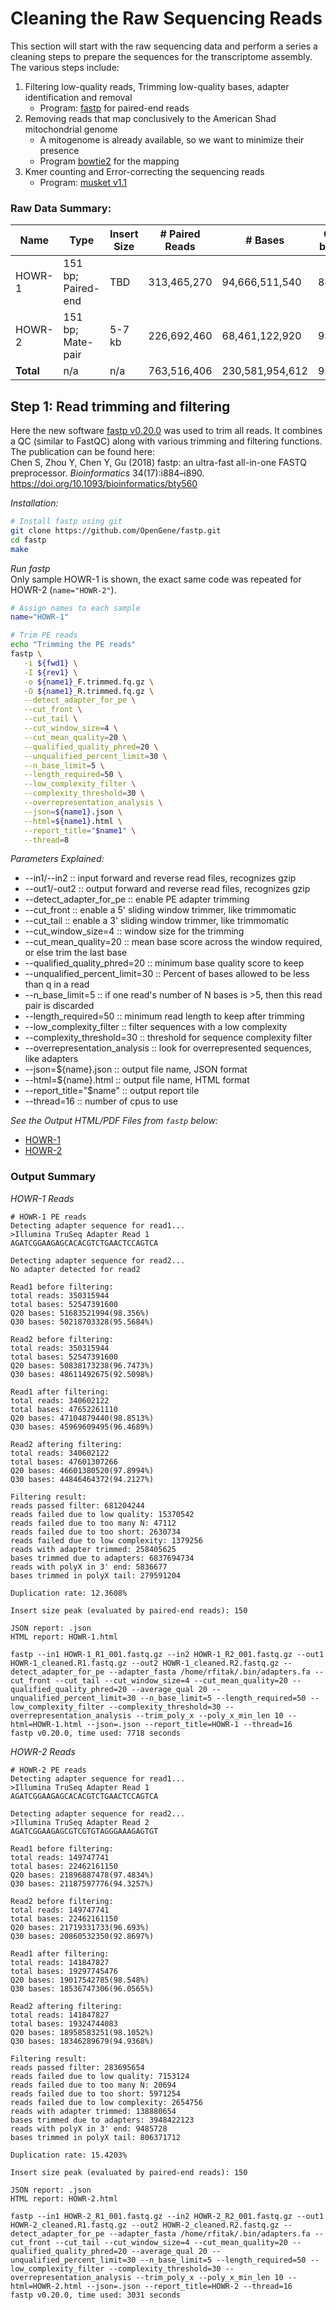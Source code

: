 # Cleaning the Raw Sequencing Reads
This section will start with the raw sequencing data and perform a series a cleaning steps to prepare the sequences for the transcriptome assembly.  The various steps include:
1.  Filtering low-quality reads, Trimming low-quality bases, adapter identification and removal
    - Program: [fastp](https://github.com/OpenGene/fastp) for paired-end reads   
2.  Removing reads that map conclusively to the American Shad mitochondrial genome
    - A mitogenome is already available, so we want to minimize their presence
    - Program [bowtie2](http://bowtie-bio.sourceforge.net/bowtie2/index.shtml) for the mapping
6.  Kmer counting and Error-correcting the sequencing reads
    - Program: [musket v1.1](http://musket.sourceforge.net/homepage.htm)

### Raw Data Summary:

| Name | Type | Insert Size | # Paired Reads | # Bases | Q20 bases | Q30 Bases |
| --- | --- | --- | --- | --- | --- | --- |
| HOWR-1 | 151 bp; Paired-end | TBD | 313,465,270 | 94,666,511,540 | 88.2% | 81.4% |
| HOWR-2 | 151 bp; Mate-pair | 5-7 kb | 226,692,460 | 68,461,122,920 | 93.1% | 85.3% |
| __Total__ | n/a | n/a | 763,516,406 | 230,581,954,612 | 93.0% | 85.5% |


## Step 1: Read trimming and filtering
Here the new software [fastp v0.20.0](https://github.com/OpenGene/fastp) was used to trim all reads. It combines a QC (similar to FastQC) along with various trimming and filtering functions. The publication can be found here:  
Chen S, Zhou Y, Chen Y, Gu (2018) fastp: an ultra-fast all-in-one FASTQ preprocessor. _Bioinformatics_ 34(17):i884–i890. https://doi.org/10.1093/bioinformatics/bty560

_Installation:_
```bash
# Install fastp using git
git clone https://github.com/OpenGene/fastp.git
cd fastp
make
```

_Run fastp_  
Only sample HOWR-1 is shown, the exact same code was repeated for HOWR-2 (`name="HOWR-2"`).
```bash
# Assign names to each sample
name="HOWR-1"

# Trim PE reads
echo "Trimming the PE reads"
fastp \
   -i ${fwd1} \
   -I ${rev1} \
   -o ${name1}_F.trimmed.fq.gz \
   -O ${name1}_R.trimmed.fq.gz \
   --detect_adapter_for_pe \
   --cut_front \
   --cut_tail \
   --cut_window_size=4 \
   --cut_mean_quality=20 \
   --qualified_quality_phred=20 \
   --unqualified_percent_limit=30 \
   --n_base_limit=5 \
   --length_required=50 \
   --low_complexity_filter \
   --complexity_threshold=30 \
   --overrepresentation_analysis \
   --json=${name1}.json \
   --html=${name1}.html \
   --report_title="$name1" \
   --thread=8
```
_Parameters Explained:_
- --in1/--in2 :: input forward and reverse read files, recognizes gzip
- --out1/-out2 :: output forward and reverse read files, recognizes gzip
- --detect_adapter_for_pe :: enable PE adapter trimming
- --cut_front :: enable a 5' sliding window trimmer, like trimmomatic
- --cut_tail :: enable a 3' sliding window trimmer, like trimmomatic
- --cut_window_size=4 :: window size for the trimming
- --cut_mean_quality=20 :: mean base score across the window required, or else trim the last base
- --qualified_quality_phred=20 :: minimum base quality score to keep
- --unqualified_percent_limit=30 :: Percent of bases allowed to be less than q in a read
- --n_base_limit=5 :: if one read's number of N bases is >5, then this read pair is discarded
- --length_required=50 :: minimum read length to keep after trimming
- --low_complexity_filter :: filter sequences with a low complexity
- --complexity_threshold=30 :: threshold for sequence complexity filter
- --overrepresentation_analysis :: look for overrepresented sequences, like adapters
- --json=${name}.json :: output file name, JSON format
- --html=${name}.html :: output file name, HTML format
- --report_title="$name" :: output report tile
- --thread=16 :: number of cpus to use

_See the Output HTML/PDF Files from ```fastp``` below:_
- [HOWR-1](./Data/HOWR-1.pdf)
- [HOWR-2](./Data/HOWR-2.pdf)

### Output Summary
_HOWR-1 Reads_
```
# HOWR-1 PE reads
Detecting adapter sequence for read1...
>Illumina TruSeq Adapter Read 1
AGATCGGAAGAGCACACGTCTGAACTCCAGTCA

Detecting adapter sequence for read2...
No adapter detected for read2

Read1 before filtering:
total reads: 350315944
total bases: 52547391600
Q20 bases: 51683521994(98.356%)
Q30 bases: 50218703328(95.5684%)

Read2 before filtering:
total reads: 350315944
total bases: 52547391600
Q20 bases: 50838173238(96.7473%)
Q30 bases: 48611492675(92.5098%)

Read1 after filtering:
total reads: 340602122
total bases: 47652261110
Q20 bases: 47104879440(98.8513%)
Q30 bases: 45969609495(96.4689%)

Read2 aftering filtering:
total reads: 340602122
total bases: 47601307266
Q20 bases: 46601380520(97.8994%)
Q30 bases: 44846464372(94.2127%)

Filtering result:
reads passed filter: 681204244
reads failed due to low quality: 15370542
reads failed due to too many N: 47112
reads failed due to too short: 2630734
reads failed due to low complexity: 1379256
reads with adapter trimmed: 258405625
bases trimmed due to adapters: 6837694734
reads with polyX in 3' end: 5836677
bases trimmed in polyX tail: 279591204

Duplication rate: 12.3608%

Insert size peak (evaluated by paired-end reads): 150

JSON report: .json
HTML report: HOWR-1.html

fastp --in1 HOWR-1_R1_001.fastq.gz --in2 HOWR-1_R2_001.fastq.gz --out1 HOWR-1_cleaned.R1.fastq.gz --out2 HOWR-1_cleaned.R2.fastq.gz --detect_adapter_for_pe --adapter_fasta /home/rfitak/.bin/adapters.fa --cut_front --cut_tail --cut_window_size=4 --cut_mean_quality=20 --qualified_quality_phred=20 --average_qual 20 --unqualified_percent_limit=30 --n_base_limit=5 --length_required=50 --low_complexity_filter --complexity_threshold=30 --overrepresentation_analysis --trim_poly_x --poly_x_min_len 10 --html=HOWR-1.html --json=.json --report_title=HOWR-1 --thread=16 
fastp v0.20.0, time used: 7718 seconds
```

_HOWR-2 Reads_
```
# HOWR-2 PE reads
Detecting adapter sequence for read1...
>Illumina TruSeq Adapter Read 1
AGATCGGAAGAGCACACGTCTGAACTCCAGTCA

Detecting adapter sequence for read2...
>Illumina TruSeq Adapter Read 2
AGATCGGAAGAGCGTCGTGTAGGGAAAGAGTGT

Read1 before filtering:
total reads: 149747741
total bases: 22462161150
Q20 bases: 21896887478(97.4834%)
Q30 bases: 21187597776(94.3257%)

Read2 before filtering:
total reads: 149747741
total bases: 22462161150
Q20 bases: 21719331733(96.693%)
Q30 bases: 20860532350(92.8697%)

Read1 after filtering:
total reads: 141847827
total bases: 19297745476
Q20 bases: 19017542785(98.548%)
Q30 bases: 18536747306(96.0565%)

Read2 aftering filtering:
total reads: 141847827
total bases: 19324744083
Q20 bases: 18958583251(98.1052%)
Q30 bases: 18346289679(94.9368%)

Filtering result:
reads passed filter: 283695654
reads failed due to low quality: 7153124
reads failed due to too many N: 20694
reads failed due to too short: 5971254
reads failed due to low complexity: 2654756
reads with adapter trimmed: 138880654
bases trimmed due to adapters: 3948422123
reads with polyX in 3' end: 9485728
bases trimmed in polyX tail: 806371712

Duplication rate: 15.4203%

Insert size peak (evaluated by paired-end reads): 150

JSON report: .json
HTML report: HOWR-2.html

fastp --in1 HOWR-2_R1_001.fastq.gz --in2 HOWR-2_R2_001.fastq.gz --out1 HOWR-2_cleaned.R1.fastq.gz --out2 HOWR-2_cleaned.R2.fastq.gz --detect_adapter_for_pe --adapter_fasta /home/rfitak/.bin/adapters.fa --cut_front --cut_tail --cut_window_size=4 --cut_mean_quality=20 --qualified_quality_phred=20 --average_qual 20 --unqualified_percent_limit=30 --n_base_limit=5 --length_required=50 --low_complexity_filter --complexity_threshold=30 --overrepresentation_analysis --trim_poly_x --poly_x_min_len 10 --html=HOWR-2.html --json=.json --report_title=HOWR-2 --thread=16 
fastp v0.20.0, time used: 3031 seconds
```
